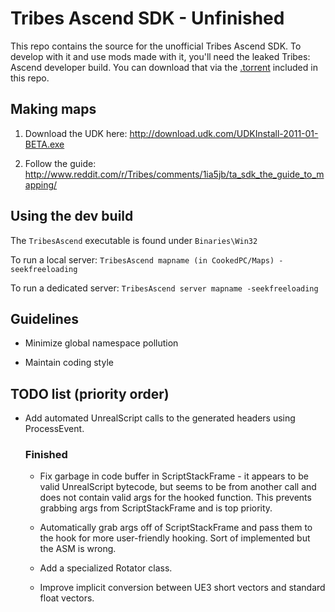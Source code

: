 # Tribes Ascend SDK - Unfinished

This repo contains the source for the unofficial Tribes Ascend SDK.
To develop with it and use mods made with it,  you'll need the leaked
Tribes: Ascend developer build. You can download that via the [.torrent](bin.torrent?raw=true)
included in this repo.

## Making maps

1. Download the UDK here: http://download.udk.com/UDKInstall-2011-01-BETA.exe

2. Follow the guide: http://www.reddit.com/r/Tribes/comments/1ia5jb/ta_sdk_the_guide_to_mapping/


## Using the dev build

The `TribesAscend` executable is found under `Binaries\Win32`

To run a local server: 
`TribesAscend mapname (in CookedPC/Maps) -seekfreeloading`

To run a dedicated server: 
`TribesAscend server mapname -seekfreeloading`


## Guidelines

* Minimize global namespace pollution

* Maintain coding style


## TODO list (priority order)

- Add automated UnrealScript calls to the generated headers using ProcessEvent.


  ### Finished

  - Fix garbage in code buffer in ScriptStackFrame - it appears to be valid
  UnrealScript bytecode, but seems to be from another call and does not
  contain valid args for the hooked function. This prevents grabbing args
  from ScriptStackFrame and is top priority.
  
  - Automatically grab args off of ScriptStackFrame and pass them to the hook
  for more user-friendly hooking. Sort of implemented but the ASM is wrong.
  
  - Add a specialized Rotator class.
  
  - Improve implicit conversion between UE3 short vectors and standard float vectors.